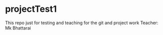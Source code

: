 # projectTest1
This repo just for testing and teaching for the git and project work
Teacher: Mk Bhattarai
